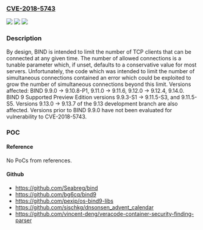 ### [CVE-2018-5743](https://cve.mitre.org/cgi-bin/cvename.cgi?name=CVE-2018-5743)
![](https://img.shields.io/static/v1?label=Product&message=BIND%209&color=blue)
![](https://img.shields.io/static/v1?label=Version&message=BIND%209BIND%209.9.0%20-%3E%209.10.8-P1%2C%209.11.0%20-%3E%209.11.6%2C%209.12.0%20-%3E%209.12.4%2C%209.14.0.%20BIND%209%20Supported%20Preview%20Edition%20versions%209.9.3-S1%20-%3E%209.11.5-S3%2C%20and%209.11.5-S5.%20Versions%209.13.0%20-%3E%209.13.7%20of%20the%209.13%20development%20branch%20are%20also%20affected.%20Versions%20prior%20to%20BIND%209.9.0%20have%20not%20been%20evaluated%20for%20vulnerability%20to%20CVE-2018-5743.%20&color=brighgreen)
![](https://img.shields.io/static/v1?label=Vulnerability&message=By%20exploiting%20the%20failure%20to%20limit%20simultaneous%20TCP%20connections%2C%20an%20attacker%20can%20deliberately%20exhaust%20the%20pool%20of%20file%20descriptors%20available%20to%20named%2C%20potentially%20affecting%20network%20connections%20and%20the%20management%20of%20files%20such%20as%20log%20files%20or%20zone%20journal%20files.%20%20In%20cases%20where%20the%20named%20process%20is%20not%20limited%20by%20OS-enforced%20per-process%20limits%2C%20this%20could%20additionally%20potentially%20lead%20to%20exhaustion%20of%20all%20available%20free%20file%20descriptors%20on%20that%20system.&color=brighgreen)

### Description

By design, BIND is intended to limit the number of TCP clients that can be connected at any given time. The number of allowed connections is a tunable parameter which, if unset, defaults to a conservative value for most servers. Unfortunately, the code which was intended to limit the number of simultaneous connections contained an error which could be exploited to grow the number of simultaneous connections beyond this limit. Versions affected: BIND 9.9.0 -> 9.10.8-P1, 9.11.0 -> 9.11.6, 9.12.0 -> 9.12.4, 9.14.0. BIND 9 Supported Preview Edition versions 9.9.3-S1 -> 9.11.5-S3, and 9.11.5-S5. Versions 9.13.0 -> 9.13.7 of the 9.13 development branch are also affected. Versions prior to BIND 9.9.0 have not been evaluated for vulnerability to CVE-2018-5743.

### POC

#### Reference
No PoCs from references.

#### Github
- https://github.com/Seabreg/bind
- https://github.com/bg6cq/bind9
- https://github.com/pexip/os-bind9-libs
- https://github.com/sischkg/dnsonsen_advent_calendar
- https://github.com/vincent-deng/veracode-container-security-finding-parser

